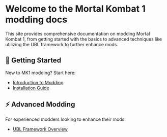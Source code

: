 # Welcome to the Mortal Kombat 1 modding docs

This site provides comprehensive documentation on modding Mortal Kombat 1, from getting started with the basics to advanced techniques like utilizing the UBL framework to further enhance mods.

## 📖 Getting Started
New to MK1 modding? Start here:

- [Introduction to Modding](getting-started/introduction.md)
- [Installation Guide](getting-started/installation.md)

## ⚡ Advanced Modding
For experienced modders looking to enhance their mods:

- [UBL Framework Overview](ubl/ubl-overview.md)
